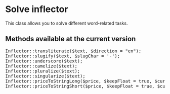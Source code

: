 Solve inflector
===============

This class allows you to solve different word-related tasks.

## Methods available at the current version
<pre>
Inflector::transliterate($text, $direction = "en");
Inflector::slugify($text, $slugChar = '-');
Inflector::underscore($text);
Inflector::camelize($text);
Inflector::pluralize($text);
Inflector::singularize($text);
Inflector::priceToStringLong($price, $keepFloat = true, $currency = "uah", $language = null);
Inflector::priceToStringShort($price, $keepFloat = true, $currencyShortLabel = 'грн.', $language = null);
</pre>